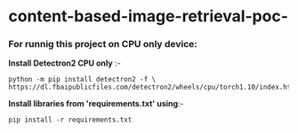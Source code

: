 # content-based-image-retrieval-poc-
### For runnig this project on CPU only device:
**Install Detectron2 CPU only** :-

    python -m pip install detectron2 -f \
    https://dl.fbaipublicfiles.com/detectron2/wheels/cpu/torch1.10/index.html
  
**Install libraries from 'requirements.txt' using**:-

    pip install -r requirements.txt

